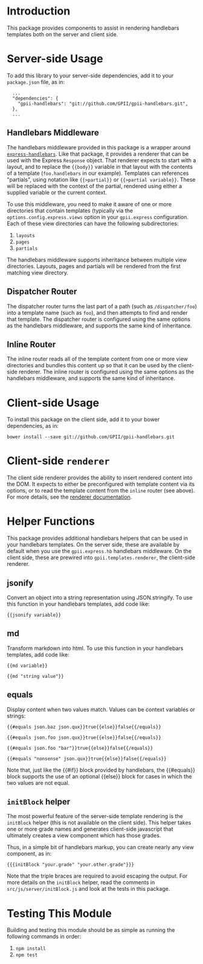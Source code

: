 # Introduction

This package provides components to assist in rendering handlebars templates both on the server and client side.

# Server-side Usage

To add this library to your server-side dependencies, add it to your `package.json` file, as in:

```
  ...
  "dependencies": {
    "gpii-handlebars": "git://github.com/GPII/gpii-handlebars.git",
  },
  ...
```

## Handlebars Middleware

The handlebars middleware provided in this package is a wrapper around
[`express-handlebars`](https://github.com/ericf/express-handlebars).  Like that package, it provides a renderer that can
be used with the Express `Response` object.  That renderer expects to start with a layout, and to replace the `{{body}}`
variable in that layout with the contents of a template (`foo.handlebars` in our example).  Templates can references
"partials", using notation like `{{>partial}}` or `{{>partial variable}}`.  These will be replaced with the context of
the partial, rendered using either a supplied variable or the current context.

To use this middleware, you need to make it aware of one or more directories that contain templates (typically via the
`options.config.express.views` option in your `gpii.express` configuration.  Each of these view directories can have the
following subdirectories:

1. `layouts`
2. `pages`
3. `partials`

The handlebars middleware supports inheritance between multiple view directories.  Layouts, pages and partials will be
rendered from the first matching view directory.

## Dispatcher Router

The dispatcher router turns the last part of a path (such as `/dispatcher/foo`) into a template name (such as `foo`),
and then attempts to find and render that template.  The dispatcher router is configured using the same options as the
handlebars middleware, and supports the same kind of inheritance.

## Inline Router

The inline router reads all of the template content from one or more view directories and bundles this content up so
that it can be used by the client-side renderer.  The inline router is configured using the same options as the
handlebars middleware, and supports the same kind of inheritance.

# Client-side Usage

To install this package on the client side, add it to your bower dependencies, as in:

```
bower install --save git://github.com/GPII/gpii-handlebars.git
```

# Client-side `renderer`

The client side renderer provides the ability to insert rendered content into the DOM.  It expects to either be
preconfigured with template content via its options, or to read the template content from the `inline` router (see
above).  For more details, see the [renderer documentation](docs/renderer.md).

# Helper Functions

This package provides additional handlebars helpers that can be used in your handlebars templates.  On the server side,
these are available by default when you use the `gpii.express.hb` handlebars middleware.  On the client side, these are
prewired into `gpii.templates.renderer`, the client-side renderer.

## jsonify

Convert an object into a string representation using JSON.stringify.  To use this function in your handlebars templates, add code like:

```
{{jsonify variable}}
```

## md

Transform markdown into html.  To use this function in your handlebars templates, add code like:

```
{{md variable}}

{{md "string value"}}
```

## equals

Display content when two values match.  Values can be context variables or strings:

```
{{#equals json.baz json.qux}}true{{else}}false{{/equals}}

{{#equals json.foo json.qux}}true{{else}}false{{/equals}}

{{#equals json.foo "bar"}}true{{else}}false{{/equals}}

{{#equals "nonsense" json.qux}}true{{else}}false{{/equals}}
```

Note that, just like the {{#if}} block provided by handlebars, the {{#equals}} block supports the use of an optional {{else}} block for cases in which the two values are not equal.

## `initBlock` helper

The most powerful feature of the server-side template rendering is the `initBlock` helper (this is not available on the client side).  This helper takes one or more grade
names and generates client-side javascript that ultimately creates a view component which has those grades.

Thus, in a simple bit of handlebars markup, you can create nearly any view component, as in:

    {{{initBlock "your.grade" "your.other.grade"}}}

Note that the triple braces are required to avoid escaping the output.  For more details on the `initBlock` helper, read the comments in `src/js/server/initBlock.js` and look at the tests in this package.

# Testing This Module

Building and testing this module should be as simple as running the following commands in order:

1. `npm install`
2. `npm test`